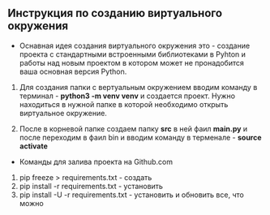 ## Инструкция по созданию виртуального окружения

* Оснавная идея создания виртуального окружения это - создание проекта с стандартными встроенными библиотеками в Pyhton и работы над новым проектом в котором может не пронадобится ваша основная версия Python. 


1. Для создания папки с вертуальным окружением вводим команду в терминал - **python3 -m venv venv** и создается проект.
Нужно находиться в нужной папке в которой необходимо открыть виртуальное окружение.

2. После в корневой папке создаем папку **src** в ней фаил **main.py** и после переходим в фаил bin и вводим команду в терменале - **source activate** 

 * Команды для залива проекта на Github.com
1. pip freeze > requirements.txt - создать
2. pip install -r requirements.txt - установить
3. pip install -U -r requirements.txt - установить и обновить все, что можно